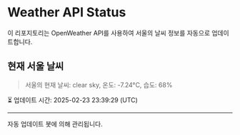 
# Weather API Status

이 리포지토리는 OpenWeather API를 사용하여 서울의 날씨 정보를 자동으로 업데이트합니다.

## 현재 서울 날씨
> 서울의 현재 날씨: clear sky, 온도: -7.24°C, 습도: 68%

⏳ 업데이트 시간: 2025-02-23 23:39:29 (UTC)

---
자동 업데이트 봇에 의해 관리됩니다.
